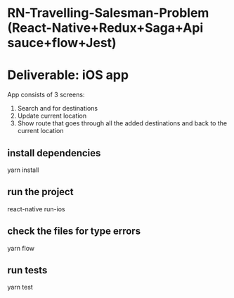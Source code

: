 # RN-Travelling-Salesman-Problem (React-Native+Redux+Saga+Api sauce+flow+Jest)

# Deliverable: iOS app
App consists of 3 screens:
1. Search and for destinations
2. Update current location
3. Show route that goes through all the added destinations and back to the current location 

## install dependencies
yarn install

## run the project
react-native run-ios

## check the files for type errors
yarn flow

## run tests
yarn test
